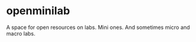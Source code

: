 # openminilab

A space for open resources on labs. Mini ones. And sometimes micro and macro labs. 


